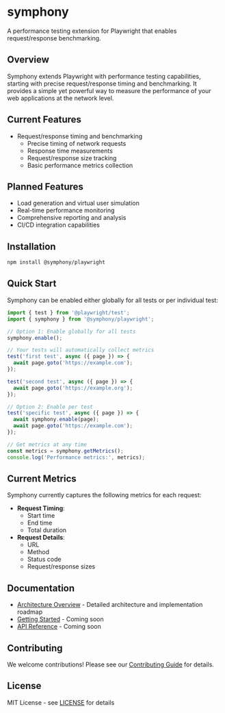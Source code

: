 # symphony
A performance testing extension for Playwright that enables request/response benchmarking.

## Overview

Symphony extends Playwright with performance testing capabilities, starting with precise request/response timing and benchmarking. It provides a simple yet powerful way to measure the performance of your web applications at the network level.

## Current Features

- Request/response timing and benchmarking
  - Precise timing of network requests
  - Response time measurements
  - Request/response size tracking
  - Basic performance metrics collection

## Planned Features

- Load generation and virtual user simulation
- Real-time performance monitoring
- Comprehensive reporting and analysis
- CI/CD integration capabilities

## Installation

```bash
npm install @symphony/playwright
```

## Quick Start

Symphony can be enabled either globally for all tests or per individual test:

```typescript
import { test } from '@playwright/test';
import { symphony } from '@symphony/playwright';

// Option 1: Enable globally for all tests
symphony.enable();

// Your tests will automatically collect metrics
test('first test', async ({ page }) => {
  await page.goto('https://example.com');
});

test('second test', async ({ page }) => {
  await page.goto('https://example.org');
});

// Option 2: Enable per test
test('specific test', async ({ page }) => {
  await symphony.enable(page);
  await page.goto('https://example.com');
});

// Get metrics at any time
const metrics = symphony.getMetrics();
console.log('Performance metrics:', metrics);
```

## Current Metrics

Symphony currently captures the following metrics for each request:

- **Request Timing**: 
  - Start time
  - End time
  - Total duration
- **Request Details**:
  - URL
  - Method
  - Status code
  - Request/response sizes

## Documentation

- [Architecture Overview](ARCHITECTURE.md) - Detailed architecture and implementation roadmap
- [Getting Started](docs/getting-started.md) - Coming soon
- [API Reference](docs/api.md) - Coming soon

## Contributing

We welcome contributions! Please see our [Contributing Guide](CONTRIBUTING.md) for details.

## License

MIT License - see [LICENSE](LICENSE) for details
